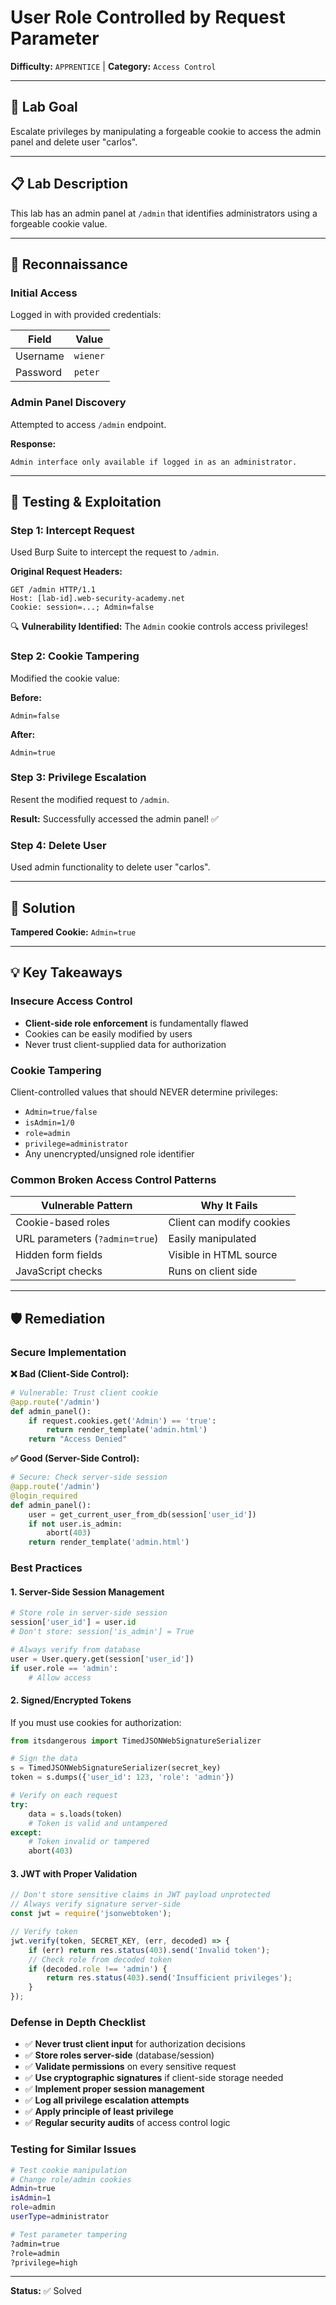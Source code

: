 # User Role Controlled by Request Parameter

**Difficulty:** `APPRENTICE` | **Category:** `Access Control`

---

## 🎯 Lab Goal

Escalate privileges by manipulating a forgeable cookie to access the admin panel and delete user "carlos".

---

## 📋 Lab Description

This lab has an admin panel at `/admin` that identifies administrators using a forgeable cookie value.

---

## 🔎 Reconnaissance

### Initial Access

Logged in with provided credentials:

| Field | Value |
|-------|-------|
| Username | `wiener` |
| Password | `peter` |

### Admin Panel Discovery

Attempted to access `/admin` endpoint.

**Response:**
```
Admin interface only available if logged in as an administrator.
```

---

## 🧪 Testing & Exploitation

### Step 1: Intercept Request

Used Burp Suite to intercept the request to `/admin`.

**Original Request Headers:**
```http
GET /admin HTTP/1.1
Host: [lab-id].web-security-academy.net
Cookie: session=...; Admin=false
```

🔍 **Vulnerability Identified:** The `Admin` cookie controls access privileges!

### Step 2: Cookie Tampering

Modified the cookie value:

**Before:**
```
Admin=false
```

**After:**
```
Admin=true
```

### Step 3: Privilege Escalation

Resent the modified request to `/admin`.

**Result:** Successfully accessed the admin panel! ✅

### Step 4: Delete User

Used admin functionality to delete user "carlos".

---

## 🚩 Solution

**Tampered Cookie:** `Admin=true`

---

## 💡 Key Takeaways

### Insecure Access Control

- **Client-side role enforcement** is fundamentally flawed
- Cookies can be easily modified by users
- Never trust client-supplied data for authorization

### Cookie Tampering

Client-controlled values that should NEVER determine privileges:
- `Admin=true/false`
- `isAdmin=1/0`
- `role=admin`
- `privilege=administrator`
- Any unencrypted/unsigned role identifier

### Common Broken Access Control Patterns

| Vulnerable Pattern | Why It Fails |
|-------------------|--------------|
| Cookie-based roles | Client can modify cookies |
| URL parameters (`?admin=true`) | Easily manipulated |
| Hidden form fields | Visible in HTML source |
| JavaScript checks | Runs on client side |

---

## 🛡️ Remediation

### Secure Implementation

**❌ Bad (Client-Side Control):**
```python
# Vulnerable: Trust client cookie
@app.route('/admin')
def admin_panel():
    if request.cookies.get('Admin') == 'true':
        return render_template('admin.html')
    return "Access Denied"
```

**✅ Good (Server-Side Control):**
```python
# Secure: Check server-side session
@app.route('/admin')
@login_required
def admin_panel():
    user = get_current_user_from_db(session['user_id'])
    if not user.is_admin:
        abort(403)
    return render_template('admin.html')
```

### Best Practices

#### 1. Server-Side Session Management

```python
# Store role in server-side session
session['user_id'] = user.id
# Don't store: session['is_admin'] = True

# Always verify from database
user = User.query.get(session['user_id'])
if user.role == 'admin':
    # Allow access
```

#### 2. Signed/Encrypted Tokens

If you must use cookies for authorization:

```python
from itsdangerous import TimedJSONWebSignatureSerializer

# Sign the data
s = TimedJSONWebSignatureSerializer(secret_key)
token = s.dumps({'user_id': 123, 'role': 'admin'})

# Verify on each request
try:
    data = s.loads(token)
    # Token is valid and untampered
except:
    # Token invalid or tampered
    abort(403)
```

#### 3. JWT with Proper Validation

```javascript
// Don't store sensitive claims in JWT payload unprotected
// Always verify signature server-side
const jwt = require('jsonwebtoken');

// Verify token
jwt.verify(token, SECRET_KEY, (err, decoded) => {
    if (err) return res.status(403).send('Invalid token');
    // Check role from decoded token
    if (decoded.role !== 'admin') {
        return res.status(403).send('Insufficient privileges');
    }
});
```

### Defense in Depth Checklist

- ✅ **Never trust client input** for authorization decisions
- ✅ **Store roles server-side** (database/session)
- ✅ **Validate permissions** on every sensitive request
- ✅ **Use cryptographic signatures** if client-side storage needed
- ✅ **Implement proper session management**
- ✅ **Log all privilege escalation attempts**
- ✅ **Apply principle of least privilege**
- ✅ **Regular security audits** of access control logic

### Testing for Similar Issues

```bash
# Test cookie manipulation
# Change role/admin cookies
Admin=true
isAdmin=1
role=admin
userType=administrator

# Test parameter tampering
?admin=true
?role=admin
?privilege=high
```

---

**Status:** ✅ Solved
